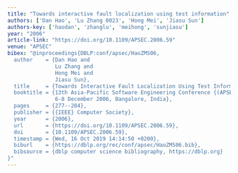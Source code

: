 ```yaml
---
title: "Towards interactive fault localization using test information"
authors: ['Dan Hao', 'Lu Zhang 0023', 'Hong Mei', 'Jiasu Sun']
authors-key: ['haodan', 'zhanglu', 'meihong', 'sunjiasu']
year: "2006"
article-link: "https://doi.org/10.1109/APSEC.2006.59"
venue: "APSEC"
bibex: "@inproceedings{DBLP:conf/apsec/HaoZMS06,
  author    = {Dan Hao and
               Lu Zhang and
               Hong Mei and
               Jiasu Sun},
  title     = {Towards Interactive Fault Localization Using Test Information},
  booktitle = {13th Asia-Pacific Software Engineering Conference {(APSEC} 2006),
               6-8 December 2006, Bangalore, India},
  pages     = {277--284},
  publisher = {{IEEE} Computer Society},
  year      = {2006},
  url       = {https://doi.org/10.1109/APSEC.2006.59},
  doi       = {10.1109/APSEC.2006.59},
  timestamp = {Wed, 16 Oct 2019 14:14:50 +0200},
  biburl    = {https://dblp.org/rec/conf/apsec/HaoZMS06.bib},
  bibsource = {dblp computer science bibliography, https://dblp.org}
}"
---
```

